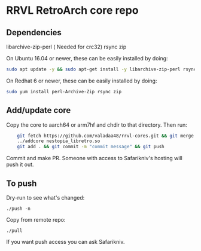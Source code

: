 # RRVL RetroArch core repo

## Dependencies

libarchive-zip-perl ( Needed for crc32)
rsync
zip

On Ubuntu 16.04 or newer, these can be easily installed by doing:
```bash
sudo apt update -y && sudo apt-get install -y libarchive-zip-perl rsync zip
```

On Redhat 6 or newer, these can be easily installed by doing:
```bash
sudo yum install perl-Archive-Zip rsync zip
```

## Add/update core

Copy the core to aarch64 or arm7hf and chdir to that directory. Then run:
```bash
    git fetch https://github.com/valadaa48/rrvl-cores.git && git merge https://github.com/valadaa48/rrvl-cores.git/master
    ../addcore nestopia_libretro.so
    git add . && git commit -m "commit message" && git push
```

Commit and make PR. Someone with access to Safarikniv's hosting will push it out.

## To push

Dry-run to see what's changed:

    ./push -n 

Copy from remote repo:

    ./pull

If you want push access you can ask Safarikniv.
